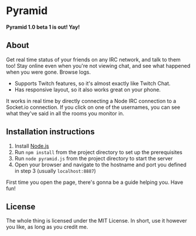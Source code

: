 Pyramid
=======

**Pyramid 1.0 beta 1 is out! Yay!**

## About

Get real time status of your friends on any IRC network, and talk to them too! Stay online even when you're not viewing chat, and see what happened when you were gone. Browse logs. 

* Supports Twitch features, so it's almost exactly like Twitch Chat.
* Has responsive layout, so it also works great on your phone.

It works in real time by directly connecting a Node IRC connection to a Socket.io connection. If you click on one of the usernames, you can see what they've said in all the rooms you monitor in.

## Installation instructions

1. Install [Node.js](http://nodejs.org/)
2. Run `npm install` from the project directory to set up the prerequisites
3. Run `node pyramid.js` from the project directory to start the server
4. Open your browser and navigate to the hostname and port you defined in step 3 (usually `localhost:8887`)

First time you open the page, there's gonna be a guide helping you. Have fun!

## License
The whole thing is licensed under the MIT License. In short, use it however you like, as long as you credit me.
